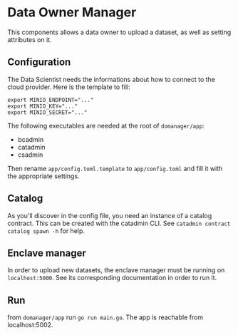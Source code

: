 # Data Owner Manager

This components allows a data owner to upload a dataset, as well as setting
attributes on it.

## Configuration 

The Data Scientist needs the informations about how to connect to the
cloud provider. Here is the template to fill:

```
export MINIO_ENDPOINT="..."
export MINIO_KEY="..."
export MINIO_SECRET="..."
```

The following executables are needed at the root of `domanager/app`:

- bcadmin
- catadmin
- csadmin

Then rename `app/config.toml.template` to `app/config.toml` and fill it
with the appropriate settings.

## Catalog

As you'll discover in the config file, you need an instance of a catalog
contract. This can be created with the catadmin CLI. See `catadmin
contract catalog spawn -h` for help.

## Enclave manager

In order to upload new datasets, the enclave manager must be running on
`localhost:5000`. See its corresponding documentation in order to run
it.

## Run

from `domanager/app` run `go run main.go`.
The app is reachable from localhost:5002.
